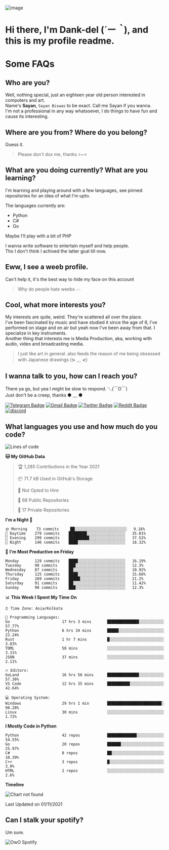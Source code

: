 ![image](https://user-images.githubusercontent.com/63096193/125182844-29f20800-e22f-11eb-8dc9-b0f2d29647bb.png)

# **Hi there, I'm Dank-del (*´ー｀*), and this is my profile readme.**
<!--  [![Profile views](https://gpvc.arturio.dev/dank-del)](https://github.com/dank-del) -->
# Some FAQs

## **Who are you?**

Well, nothing special, just an eighteen year old person interested in computers and art. \
Name's **Sayan**, `Sayan Biswas` to be exact. Call me Sayan if you wanna. \
I'm not a professional in any way whatsoever, I do things to have fun and cause its interesting.

## **Where are you from? Where do you belong?**

Guess it.
> Please don't dox me, thanks >~<

## **What are you doing currently? What are you learning?**

I'm learning and playing around with a few languages, see pinned repositories for an idea of what I'm upto.

The languages currently are:

- Python
- C#
- Go

Maybe I'll play with a bit of PHP

I wanna write software to entertain myself and help people. \
Tho I don't think I achived the latter goal till now.

## **Eww, I see a weeb profile.**

Can't help it, it's the best way to hide my face on this account
> Why do people hate weebs .-.

## **Cool, what more interests you?**

My interests are quite, weird. They're scattered all over the place. \
I've been fascinated by music and have studied it since the age of 6, I've performed on stage and on air but yeah now I've been away from that. I specialize in key instruments. \
Another thing that interests me is Media Production, aka, working with audio, video and broadcasting media.

> I just like art in general. also feeds the reason of me being obsessed with Japanese drawings (⋟ ﹏ ⋞)

## **I wanna talk to you, how can I reach you?**

There ya go, but yea I might be slow to respond. ＼(￣O￣) \
Just don't be a creep, thanks ● ﹏ ●

[![Telegram Badge](https://img.shields.io/badge/-dank_as_fuck-1ca0f1?style=flat-square&logo=telegram&logoColor=white&link=https://t.me/dank_as_fuck)](https://t.me/dank_as_fuck)
[![Gmail Badge](https://img.shields.io/badge/-chizuru@kanojo.tk-c14438?style=flat-square&logo=Gmail&logoColor=white&link=mailto:chizuru@kanojo.tk)](mailto:chizuru@kanojo.tk)
[![Twitter Badge](https://img.shields.io/twitter/follow/TheDankDel?style=social)](https://twitter.com/TheDankDel)
[![Reddit Badge](https://img.shields.io/reddit/user-karma/combined/dank_as_fuck_?style=social)](https://www.reddit.com/user/dank_as_fuck_/)
[![discord](https://discord-md-badge.vercel.app/api/shield/506536929152466945?style=social)](https://discordapp.com/users/506536929152466945)

## **What languages you use and how much do you code?**

<!--START_SECTION:waka-->
![Lines of code](https://img.shields.io/badge/From%20Hello%20World%20I%27ve%20Written-947377%20lines%20of%20code-blue)

**🐱 My GitHub Data** 

> 🏆 1,285 Contributions in the Year 2021
 > 
> 📦 71.7 kB Used in GitHub's Storage 
 > 
> 🚫 Not Opted to Hire
 > 
> 📜 68 Public Repositories 
 > 
> 🔑 17 Private Repositories  
 > 
**I'm a Night 🦉** 

```text
🌞 Morning    73 commits     ██░░░░░░░░░░░░░░░░░░░░░░░   9.16% 
🌆 Daytime    279 commits    ████████░░░░░░░░░░░░░░░░░   35.01% 
🌃 Evening    299 commits    █████████░░░░░░░░░░░░░░░░   37.52% 
🌙 Night      146 commits    ████░░░░░░░░░░░░░░░░░░░░░   18.32%

```
📅 **I'm Most Productive on Friday** 

```text
Monday       129 commits    ████░░░░░░░░░░░░░░░░░░░░░   16.19% 
Tuesday      98 commits     ███░░░░░░░░░░░░░░░░░░░░░░   12.3% 
Wednesday    87 commits     ██░░░░░░░░░░░░░░░░░░░░░░░   10.92% 
Thursday     125 commits    ████░░░░░░░░░░░░░░░░░░░░░   15.68% 
Friday       169 commits    █████░░░░░░░░░░░░░░░░░░░░   21.2% 
Saturday     91 commits     ██░░░░░░░░░░░░░░░░░░░░░░░   11.42% 
Sunday       98 commits     ███░░░░░░░░░░░░░░░░░░░░░░   12.3%

```


📊 **This Week I Spent My Time On** 

```text
⌚︎ Time Zone: Asia/Kolkata

💬 Programming Languages: 
Go                       17 hrs 3 mins       ██████████████░░░░░░░░░░░   57.77% 
Python                   6 hrs 34 mins       █████░░░░░░░░░░░░░░░░░░░░   22.24% 
Rust                     1 hr 7 mins         █░░░░░░░░░░░░░░░░░░░░░░░░   3.83% 
TOML                     58 mins             ░░░░░░░░░░░░░░░░░░░░░░░░░   3.31% 
JSON                     37 mins             ░░░░░░░░░░░░░░░░░░░░░░░░░   2.11%

🔥 Editors: 
GoLand                   16 hrs 56 mins      ██████████████░░░░░░░░░░░   57.36% 
VS Code                  12 hrs 35 mins      ██████████░░░░░░░░░░░░░░░   42.64%

💻 Operating System: 
Windows                  29 hrs 1 min        ████████████████████████░   98.28% 
Linux                    30 mins             ░░░░░░░░░░░░░░░░░░░░░░░░░   1.72%

```

**I Mostly Code in Python** 

```text
Python                   42 repos            █████████████░░░░░░░░░░░░   54.55% 
Go                       20 repos            ██████░░░░░░░░░░░░░░░░░░░   25.97% 
C#                       8 repos             ██░░░░░░░░░░░░░░░░░░░░░░░   10.39% 
C++                      3 repos             █░░░░░░░░░░░░░░░░░░░░░░░░   3.9% 
HTML                     2 repos             ░░░░░░░░░░░░░░░░░░░░░░░░░   2.6%

```


**Timeline**

![Chart not found](https://raw.githubusercontent.com/Dank-del/Dank-del/main/charts/bar_graph.png) 


 Last Updated on 01/11/2021
<!--END_SECTION:waka-->

## **Can I stalk your spotify?**

Um sure.

![OwO Spotify](https://spotify-recently-played-readme.vercel.app/api?user=31fdrsslnr7nvq4ytqwtw7c4rxfm&count=5)

